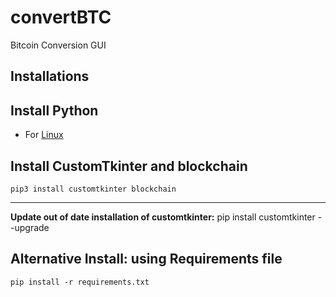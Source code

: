 # convertBTC
Bitcoin Conversion GUI

## Installations

## Install Python
- For [Linux](./python311.md)
## Install CustomTkinter and blockchain
    pip3 install customtkinter blockchain
---
**<if necessary> Update out of date installation of customtkinter:** pip install customtkinter --upgrade


## Alternative Install: using Requirements file 
    pip install -r requirements.txt 
